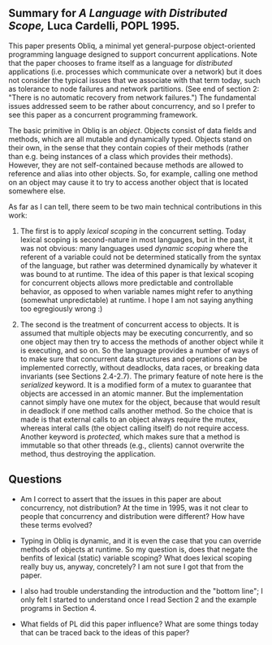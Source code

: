 ## Summary for *A Language with Distributed Scope,* Luca Cardelli, POPL 1995.

This paper presents Obliq, a minimal yet general-purpose object-oriented programming language designed to support concurrent applications. Note that the paper chooses to frame itself as a language for *distributed* applications (i.e. processes which communicate over a network) but it does not consider the typical issues that we associate with that term today, such as tolerance to node failures and network partitions. (See end of section 2: "There is no automatic recovery from network failures.") The fundamental issues addressed seem to be rather about concurrency, and so I prefer to see this paper as a concurrent programming framework.

The basic primitive in Obliq is an *object*. Objects consist of data fields and methods, which are all mutable and dynamically typed. Objects stand on their own, in the sense that they contain copies of their methods (rather than e.g. being instances of a class which provides their methods). However, they are not self-contained because methods are allowed to reference and alias into other objects. So, for example, calling one method on an object may cause it to try to access another object that is located somewhere else.

As far as I can tell, there seem to be two main technical contributions in this work:

1. The first is to apply *lexical scoping* in the concurrent setting. Today lexical scoping is second-nature in most languages, but in the past, it was not obvious: many languages used *dynamic scoping* where the referent of a variable could not be determined statically from the syntax of the language, but rather was determined dynamically by whatever it was bound to at runtime. The idea of this paper is that lexical scoping for concurrent objects allows more predictable and controllable behavior, as opposed to when variable names might refer to anything (somewhat unpredictable) at runtime. I hope I am not saying anything too egregiously wrong :)

2. The second is the treatment of concurrent access to objects. It is assumed that multiple objects may be executing concurrently, and so one object may then try to access the methods of another object while it is executing, and so on. So the language provides a number of ways of to make sure that concurrent data structures and operations can be implemented correctly, without deadlocks, data races, or breaking data invariants (see Sections 2.4-2.7). The primary feature of note here is the *serialized* keyword. It is a modified form of a mutex to guarantee that objects are accessed in an atomic manner. But the implementation cannot simply have one mutex for the object, because that would result in deadlock if one method calls another method. So the choice that is made is that external calls to an object always require the mutex, whereas interal calls (the object calling itself) do not require access. Another keyword is *protected,* which makes sure that a method is immutable so that other threads (e.g., clients) cannot overwrite the method, thus destroying the application.

## Questions

- Am I correct to assert that the issues in this paper are about concurrency, not distribution? At the time in 1995, was it not clear to people that concurrency and distribution were different? How have these terms evolved?

- Typing in Obliq is dynamic, and it is even the case that you can override methods of objects at runtime. So my question is, does that negate the benfits of lexical (static) variable scoping? What does lexical scoping really buy us, anyway, concretely? I am not sure I got that from the paper.

- I also had trouble understanding the introduction and the "bottom line"; I only felt I started to understand once I read Section 2 and the example programs in Section 4.

- What fields of PL did this paper influence? What are some things today that can be traced back to the ideas of this paper?
